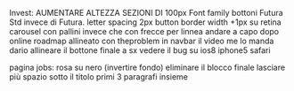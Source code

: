 Invest:
  AUMENTARE ALTEZZA SEZIONI DI 100px
  Font family bottoni Futura Std invece di Futura. letter spacing 2px
  button border width +1px su retina
  carousel con pallini invece che con frecce
  per linnea andare a capo dopo online
  roadmap allineato con theproblem in navbar
  il video me lo manda dario
  allineare il bottone finale a sx
  vedere il bug su ios8 iphone5 safari

pagina jobs:
  rosa su nero (invertire fondo)
  eliminare il blocco finale
  lasciare più spazio sotto il titolo
  primi 3 paragrafi insieme
